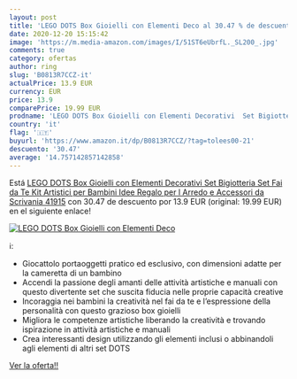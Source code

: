 ```yaml
---
layout: post
title: 'LEGO DOTS Box Gioielli con Elementi Deco al 30.47 % de descuento'
date: 2020-12-20 15:15:42
image: 'https://m.media-amazon.com/images/I/51ST6eUbrfL._SL200_.jpg'
comments: true
category: ofertas
author: ring
slug: 'B0813R7CCZ-it'
actualPrice: 13.9 EUR
currency: EUR
price: 13.9
comparePrice: 19.99 EUR
prodname: 'LEGO DOTS Box Gioielli con Elementi Decorativi  Set Bigiotteria Set Fai da Te  Kit Artistici per Bambini  Idee Regalo per l Arredo e Accessori da Scrivania  41915'
country: 'it'
flag: '🇮🇹'
buyurl: 'https://www.amazon.it/dp/B0813R7CCZ/?tag=tolees00-21'
descuento: '30.47'
average: '14.757142857142858'
---
```


Está [LEGO DOTS Box Gioielli con Elementi Decorativi  Set Bigiotteria Set Fai da Te  Kit Artistici per Bambini  Idee Regalo per l Arredo e Accessori da Scrivania  41915](https://www.amazon.it/dp/B0813R7CCZ/?tag=tolees00-21) con 30.47 de descuento por 13.9 EUR (original: 19.99 EUR) en el siguiente enlace!

[![LEGO DOTS Box Gioielli con Elementi Deco](https://m.media-amazon.com/images/I/51ST6eUbrfL._SL200_.jpg)](https://www.amazon.it/dp/B0813R7CCZ/?tag=tolees00-21)

ℹ️:

- Giocattolo portaoggetti pratico ed esclusivo, con dimensioni adatte per la cameretta di un bambino
- Accendi la passione degli amanti delle attività artistiche e manuali con questo divertente set che suscita fiducia nelle proprie capacità creative
- Incoraggia nei bambini la creatività nel fai da te e l’espressione della personalità con questo grazioso box gioielli
- Migliora le competenze artistiche liberando la creatività e trovando ispirazione in attività artistiche e manuali
- Crea interessanti design utilizzando gli elementi inclusi o abbinandoli agli elementi di altri set DOTS

[Ver la oferta!!](https://www.amazon.it/dp/B0813R7CCZ/?tag=tolees00-21)
